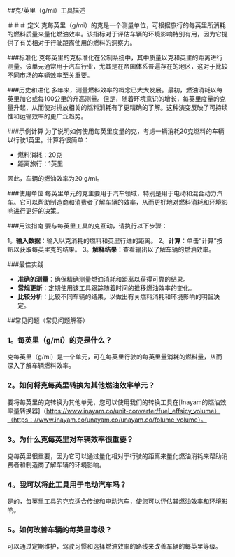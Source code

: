 ##克/英里（g/mi）工具描述

＃＃＃ 定义
克每英里（g/mi）的克是一个测量单位，可根据旅行的每英里所消耗的燃料质量来量化燃油效率。该指标对于评估车辆的环境影响特别有用，因为它提供了有关相对于行驶距离使用的燃料的洞察力。

###标准化
克每英里的克标准化在公制系统中，其中质量以克和英里的距离进行测量。该单元通常用于汽车行业，尤其​​是在帝国体系普遍存在的地区，这对于比较不同市场的车辆效率至关重要。

###历史和进化
多年来，测量燃料效率的概念已大大发展。最初，燃油消耗以每英里加仑或每100公里的升高测量。但是，随着环境意识的增长，每英里度量的克量升起，从而使对排放相关的燃料消耗有了更精确的了解。这种演变反映了可持续性和运输效率的更广泛趋势。

###示例计算
为了说明如何使用每英里度量的克，考虑一辆消耗20克燃料的车辆以行驶1英里。计算将很简单：

- 燃料消耗：20克
- 距离旅行：1英里

因此，车辆的燃油效率为20 g/mi。

###使用单位
每英里单元的克主要用于汽车领域，特别是用于电动和混合动力汽车。它可以帮助制造商和消费者了解车辆的效率，从而更好地对燃料消耗和环境影响进行更好的决策。

###用法指南
要与每英里工具的克互动，请执行以下步骤：

1。**输入数据**：输入以克消耗的燃料和英里行进的距离。
2。**计算**：单击“计算”按钮以获取每英里克的结果。
3。**解释结果**：查看输出以了解车辆的燃油效率。

###最佳实践
-  **准确的测量**：确保精确测量燃油消耗和距离以获得可靠的结果。
-  **常规更新**：定期使用该工具跟踪随着时间的推移燃油效率的变化。
-  **比较分析**：比较不同车辆的结果，以做出有关燃料消耗和环境影响的明智决定。

##常见问题（常见问题解答）

### 1。每英里（g/mi）的克是什么？
克每英里（g/mi）是一个单元，可在每英里行驶的每英里量消耗的燃料量，从而深入了解车辆燃料效率。

### 2。如何将克每英里转换为其他燃油效率单元？
要将每英里的克转换为其他单元，您可以使用我们的转换工具在[Inayam的燃油效率量转换器]（https://www.inayam.co/unit-converter/fuel_effsicy_volume）（https：//www.inayam.co/unayam.co/unayam.co/folume_volume）。

### 3。为什么克每英里对车辆效率很重要？
克每英里很重要，因为它可以通过量化相对于行驶的距离来量化燃油消耗来帮助消费者和制造商了解车辆的环境影响。

### 4。我可以将此工具用于电动汽车吗？
是的，每英里工具的克克适合传统和电动汽车，使您可以评估其燃油效率和环境影响。

### 5。如何改善车辆的每英里等级？
可以通过定期维护，驾驶习惯和选择燃油效率的路线来改善车辆的每英里等级。